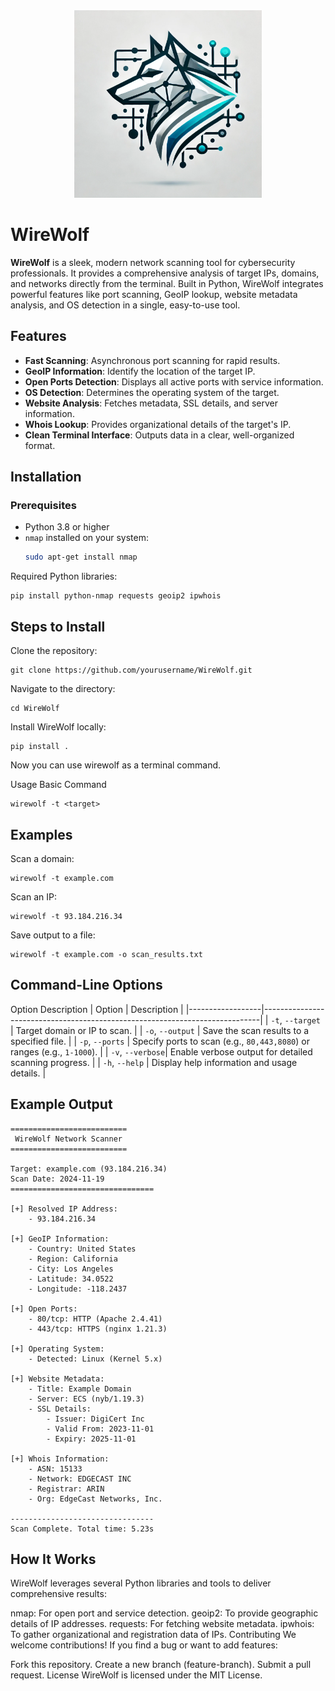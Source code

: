 
<div align="center">
  <img src="https://raw.githubusercontent.com/Larry-Orton/WireWolf/refs/heads/main/WireWolf%20Logo.webp" alt="WireWolf Logo" width="300">
</div>


# WireWolf

**WireWolf** is a sleek, modern network scanning tool for cybersecurity professionals. It provides a comprehensive analysis of target IPs, domains, and networks directly from the terminal. Built in Python, WireWolf integrates powerful features like port scanning, GeoIP lookup, website metadata analysis, and OS detection in a single, easy-to-use tool.

## Features

- **Fast Scanning**: Asynchronous port scanning for rapid results.
- **GeoIP Information**: Identify the location of the target IP.
- **Open Ports Detection**: Displays all active ports with service information.
- **OS Detection**: Determines the operating system of the target.
- **Website Analysis**: Fetches metadata, SSL details, and server information.
- **Whois Lookup**: Provides organizational details of the target's IP.
- **Clean Terminal Interface**: Outputs data in a clear, well-organized format.

## Installation

### Prerequisites
- Python 3.8 or higher
- `nmap` installed on your system:
  ```bash
  sudo apt-get install nmap

Required Python libraries:
```shell
pip install python-nmap requests geoip2 ipwhois
```
## Steps to Install
Clone the repository:
```shell
git clone https://github.com/yourusername/WireWolf.git
```
Navigate to the directory:
```shell
cd WireWolf
```
Install WireWolf locally:
```shell
pip install .
```
Now you can use wirewolf as a terminal command.

Usage
Basic Command
```shell
wirewolf -t <target>
```
## Examples
Scan a domain:
```shell
wirewolf -t example.com
```
Scan an IP:
```shell
wirewolf -t 93.184.216.34
```
Save output to a file:
```shell
wirewolf -t example.com -o scan_results.txt
```
## Command-Line Options
Option	Description
| Option           | Description                                                                 |
|------------------|-----------------------------------------------------------------------------|
| `-t`, `--target` | Target domain or IP to scan.                                                |
| `-o`, `--output` | Save the scan results to a specified file.                                  |
| `-p`, `--ports`  | Specify ports to scan (e.g., `80,443,8080`) or ranges (e.g., `1-1000`).     |
| `-v`, `--verbose`| Enable verbose output for detailed scanning progress.                       |
| `-h`, `--help`   | Display help information and usage details.                                 |


## Example Output
```shell
==========================
 WireWolf Network Scanner
==========================

Target: example.com (93.184.216.34)
Scan Date: 2024-11-19
================================

[+] Resolved IP Address:
    - 93.184.216.34

[+] GeoIP Information:
    - Country: United States
    - Region: California
    - City: Los Angeles
    - Latitude: 34.0522
    - Longitude: -118.2437

[+] Open Ports:
    - 80/tcp: HTTP (Apache 2.4.41)
    - 443/tcp: HTTPS (nginx 1.21.3)

[+] Operating System:
    - Detected: Linux (Kernel 5.x)

[+] Website Metadata:
    - Title: Example Domain
    - Server: ECS (nyb/1.19.3)
    - SSL Details:
        - Issuer: DigiCert Inc
        - Valid From: 2023-11-01
        - Expiry: 2025-11-01

[+] Whois Information:
    - ASN: 15133
    - Network: EDGECAST INC
    - Registrar: ARIN
    - Org: EdgeCast Networks, Inc.

--------------------------------
Scan Complete. Total time: 5.23s
```
## How It Works
WireWolf leverages several Python libraries and tools to deliver comprehensive results:

nmap: For open port and service detection.
geoip2: To provide geographic details of IP addresses.
requests: For fetching website metadata.
ipwhois: To gather organizational and registration data of IPs.
Contributing
We welcome contributions! If you find a bug or want to add features:

Fork this repository.
Create a new branch (feature-branch).
Submit a pull request.
License
WireWolf is licensed under the MIT License.


